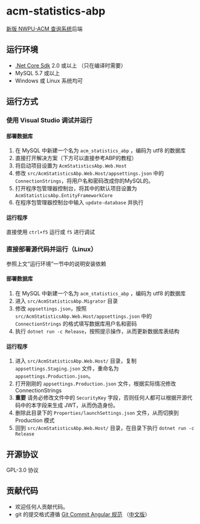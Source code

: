 # acm-statistics-abp
[新版 NWPU-ACM 查询系统](https://github.com/Liu233w/acm-statistics)后端

## 运行环境
- [.Net Core Sdk](https://www.microsoft.com/net/download) 2.0 或以上 （只在编译时需要）
- MySQL 5.7 或以上
- Windows 或 Linux 系统均可

## 运行方式
### 使用 Visual Studio 调试并运行
#### 部署数据库
1. 在 MySQL 中新建一个名为 `acm_statistics_abp` ，编码为 utf8 的数据库
2. 直接打开解决方案（下方可以直接参考ABP的教程）
3. 将启动项目设置为 `AcmStatisticsAbp.Web.Host`
4. 修改 `src/AcmStatisticsAbp.Web.Host/appsettings.json` 中的 `ConnectionStrings`，将用户名和密码改成你的MySQL的。
5. 打开程序包管理器控制台，将其中的默认项目设置为 `AcmStatisticsAbp.EntityFrameworkCore`
6. 在程序包管理器控制台中输入 `update-database` 并执行
#### 运行程序
直接使用 `ctrl+f5` 运行或 `f5` 进行调试

### 直接部署源代码并运行（Linux）
参照上文“运行环境”一节中的说明安装依赖
#### 部署数据库
1. 在 MySQL 中新建一个名为 `acm_statistics_abp` ，编码为 utf8 的数据库
2. 进入 `src/AcmStatisticsAbp.Migrator` 目录
3. 修改 `appsettings.json`，按照 `src/AcmStatisticsAbp.Web.Host/appsettings.json` 中的 `ConnectionStrings` 的格式填写数据库用户名和密码
4. 执行 `dotnet run -c Release`，按照提示操作，从而更新数据库表结构
#### 运行程序
1. 进入 `src/AcmStatisticsAbp.Web.Host/` 目录，复制 `appsettings.Staging.json` 文件，重命名为 `appsettings.Production.json`。
2. 打开刚刚的 `appsettings.Production.json` 文件，根据实际情况修改 ConnectionStrings
4. **重要** 请务必修改文件中的 `SecurityKey` 字段，否则任何人都可以根据开源代码中的本字段来生成 JWT，从而伪造身份。
5. 删除此目录下的 `Properties/launchSettings.json` 文件，从而切换到 Production 模式
6. 回到 `src/AcmStatisticsAbp.Web.Host/` 目录，在目录下执行 `dotnet run -c Release`

## 开源协议
GPL-3.0 协议

## 贡献代码
- 欢迎任何人贡献代码。
- git 的提交格式遵循 [Git Commit Angular 规范](https://gist.github.com/stephenparish/9941e89d80e2bc58a153)
    （[中文版](http://www.ruanyifeng.com/blog/2016/01/commit_message_change_log.html)）
